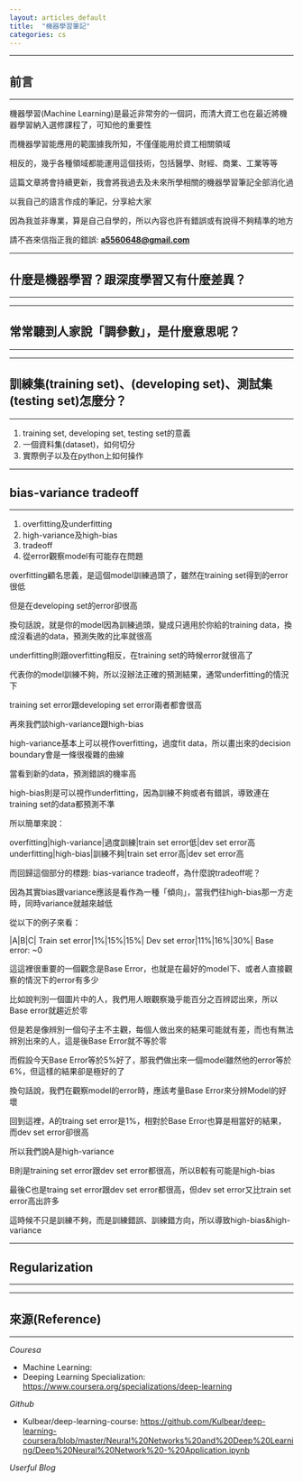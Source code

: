 ```yaml
---
layout: articles_default
title:  "機器學習筆記"
categories: cs
---
```


---
## 前言
---

機器學習(Machine Learning)是最近非常夯的一個詞，而清大資工也在最近將機器學習納入選修課程了，可知他的重要性

而機器學習能應用的範圍據我所知，不僅僅能用於資工相關領域

相反的，幾乎各種領域都能運用這個技術，包括醫學、財經、商業、工業等等

這篇文章將會持續更新，我會將我過去及未來所學相關的機器學習筆記全部消化過

以我自己的語言作成的筆記，分享給大家

因為我並非專業，算是自己自學的，所以內容也許有錯誤或有說得不夠精準的地方

請不吝來信指正我的錯誤: **a5560648@gmail.com**

---
## 什麼是機器學習？跟深度學習又有什麼差異？
---

---
## 常常聽到人家說「調參數」，是什麼意思呢？
---

---
## 訓練集(training set)、(developing set)、測試集(testing set)怎麼分？
---

1. training set, developing set, testing set的意義
2. 一個資料集(dataset)，如何切分
3. 實際例子以及在python上如何操作

---
## bias-variance tradeoff
---

1. overfitting及underfitting
2. high-variance及high-bias
3. tradeoff
4. 從error觀察model有可能存在問題

overfitting顧名思義，是這個model訓練過頭了，雖然在training set得到的error很低

但是在developing set的error卻很高

換句話說，就是你的model因為訓練過頭，變成只適用於你給的training data，換成沒看過的data，預測失敗的比率就很高

underfitting則跟overfitting相反，在training set的時候error就很高了

代表你的model訓練不夠，所以沒辦法正確的預測結果，通常underfitting的情況下

training set error跟developing set error兩者都會很高

再來我們談high-variance跟high-bias

high-variance基本上可以視作overfitting，過度fit data，所以畫出來的decision boundary會是一條很複雜的曲線

當看到新的data，預測錯誤的機率高

high-bias則是可以視作underfitting，因為訓練不夠或者有錯誤，導致連在training set的data都預測不準

所以簡單來說：

overfitting|high-variance|過度訓練|train set error低|dev set error高
underfitting|high-bias|訓練不夠|train set error高|dev set error高

而回歸這個部分的標題: bias-variance tradeoff，為什麼說tradeoff呢？

因為其實bias跟variance應該是看作為一種「傾向」，當我們往high-bias那一方走時，同時variance就越來越低

從以下的例子來看：

|A|B|C|
Train set error|1%|15%|15%|
Dev set error|11%|16%|30%|
Base error: ~0

這這裡很重要的一個觀念是Base Error，也就是在最好的model下、或者人直接觀察的情況下的error有多少

比如說判別一個圖片中的人，我們用人眼觀察幾乎能百分之百辨認出來，所以Base error就趨近於零

但是若是像辨別一個句子主不主觀，每個人做出來的結果可能就有差，而也有無法辨別出來的人，這是後Base Error就不等於零

而假設今天Base Error等於5%好了，那我們做出來一個model雖然他的error等於6%，但這樣的結果卻是極好的了

換句話說，我們在觀察model的error時，應該考量Base Error來分辨Model的好壞


回到這裡，A的traing set error是1%，相對於Base Error也算是相當好的結果，而dev set error卻很高

所以我們說A是high-variance

B則是training set error跟dev set error都很高，所以B較有可能是high-bias

最後C也是traing set error跟dev set error都很高，但dev set error又比train set error高出許多

這時候不只是訓練不夠，而是訓練錯誤、訓練錯方向，所以導致high-bias&high-variance


---
## Regularization
---


---
## 來源(Reference)
---

*Couresa*
- Machine Learning: 
- Deeping Learning Specialization: https://www.coursera.org/specializations/deep-learning

*Github*
- Kulbear/deep-learning-course: https://github.com/Kulbear/deep-learning-coursera/blob/master/Neural%20Networks%20and%20Deep%20Learning/Deep%20Neural%20Network%20-%20Application.ipynb

*Userful Blog*






